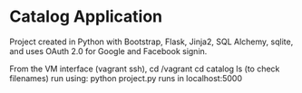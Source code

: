 # Catalog Application

Project created in Python with Bootstrap, Flask, Jinja2, SQL Alchemy, sqlite, and uses OAuth 2.0 for Google and Facebook signin.

From the VM interface (vagrant ssh), cd /vagrant
cd catalog
ls (to check filenames)
run using: python project.py
runs in localhost:5000
